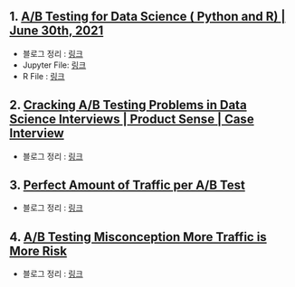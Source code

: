 
## 1. [A/B Testing for Data Science ( Python and R) | June 30th, 2021](https://www.youtube.com/watch?v=ZdC8dwL0rlI)

- 블로그 정리 : [링크](https://ugong2san.tistory.com/4555)
- Jupyter File: [링크](abtest_from_scratch_py.ipynb)
- R File : [링크](abtest_from_scarch_r.R)

## 2. [Cracking A/B Testing Problems in Data Science Interviews | Product Sense | Case Interview](https://youtu.be/X8u6kr4fxXc)

- 블로그 정리 : [링크](https://ugong2san.tistory.com/4622)

## 3. [Perfect Amount of Traffic per A/B Test](https://www.youtube.com/watch?v=uPuODZ-eeSI&ab_channel=TestingTheory)

- 블로그 정리 : [링크](https://ugong2san.tistory.com/4663)

## 4. [A/B Testing Misconception More Traffic is More Risk](https://www.youtube.com/watch?v=nZNUEkn0K8c&ab_channel=TestingTheory)

- 블로그 정리 : [링크](https://ugong2san.tistory.com/4664)